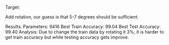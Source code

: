 Target: 

Add rotation, our guess is that 5-7 degrees should be sufficient. 

Results:
Parameters: 9416
Best Train Accuracy: 99.04
Best Test Accuracy: 99.40
Analysis:
Due to change the train data by rotating it 3%, it is harder to get train accuracy but while testing accuracy gets improve.
